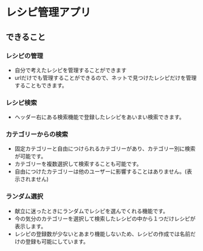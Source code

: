 # レシピ管理アプリ
## できること
### レシピの管理
- 自分で考えたレシピを管理することができます
- urlだけでも管理することができるので、ネットで見つけたレシピだけを管理することもできます。

### レシピ検索
- ヘッダー右にある検索機能で登録したレシピをあいまい検索できます。

### カテゴリーからの検索
- 固定カテゴリーと自由につけられるカテゴリーがあり、カテゴリー別に検索が可能です。
- カテゴリーを複数選択して検索することも可能です。
- 自由につけたカテゴリーは他のユーザーに影響することはありません。(表示されません)

### ランダム選択
- 献立に迷ったときにランダムでレシピを選んでくれる機能です。
- 今の気分のカテゴリーを選択して検索したレシピの中から１つだけレシピが表示します。
- レシピの登録数が少ないとあまり機能しないため、レシピの作成では名前だけの登録も可能にしています。
